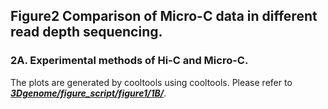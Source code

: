 ## Figure2 Comparison of Micro-C data in different read depth sequencing.

### 2A. Experimental methods of Hi-C and Micro-C. 

The plots are generated by cooltools using cooltools. Please refer to [***3Dgenome/figure_script/figure1/1B/***](https://github.com/rhielab/3Dgenome/tree/main/figure_script/figure1/1B).
